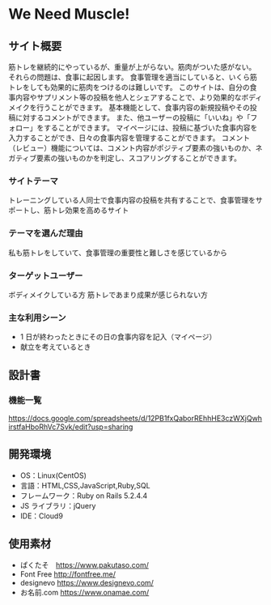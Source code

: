# We Need Muscle!

## サイト概要

筋トレを継続的にやっているが、重量が上がらない。筋肉がついた感がない。
それらの問題は、食事に起因します。
食事管理を適当にしていると、いくら筋トレをしても効果的に筋肉をつけるのは難しいです。
このサイトは、自分の食事内容やサプリメント等の投稿を他人とシェアすることで、より効果的なボディメイクを行うことができます。
基本機能として、食事内容の新規投稿やその投稿に対するコメントができます。
また、他ユーザーの投稿に「いいね」や「フォロー」をすることができます。
マイページには、投稿に基づいた食事内容を入力することができ、日々の食事内容を管理することができます。
コメント（レビュー）機能については、コメント内容がポジティブ要素の強いものか、ネガティブ要素の強いものかを判定し、スコアリングすることができます。

### サイトテーマ

トレーニングしている人同士で食事内容の投稿を共有することで、食事管理をサポートし、筋トレ効果を高めるサイト

### テーマを選んだ理由

私も筋トレをしていて、食事管理の重要性と難しさを感じているから

### ターゲットユーザー

ボディメイクしている方
筋トレであまり成果が感じられない方

### 主な利用シーン

- 1 日が終わったときにその日の食事内容を記入（マイページ）
- 献立を考えているとき

## 設計書

### 機能一覧

https://docs.google.com/spreadsheets/d/12PB1fxQaborREhhHE3czWXjQwhirstfaHboRhVc7Svk/edit?usp=sharing

## 開発環境

- OS：Linux(CentOS)
- 言語：HTML,CSS,JavaScript,Ruby,SQL
- フレームワーク：Ruby on Rails 5.2.4.4
- JS ライブラリ：jQuery
- IDE：Cloud9

## 使用素材

- ぱくたそ　https://www.pakutaso.com/
- Font Free http://fontfree.me/
- designevo https://www.designevo.com/
- お名前.com https://www.onamae.com/